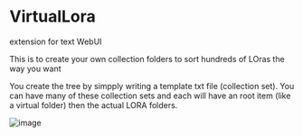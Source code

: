 # VirtualLora
extension for text WebUI

This is to create your own collection folders to sort hundreds of LOras the way you want

You create the tree by simpply writing a template txt file (collection set). You can have many of these collection sets and each will have an root item (like a virtual folder) then the actual LORA folders.

![image](https://github.com/FartyPants/VirtualLora/assets/23346289/c952ab9e-0113-4213-99a5-5c8bee4e9543)



